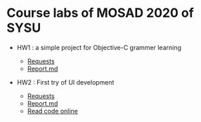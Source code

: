 # Course labs of MOSAD 2020 of SYSU

- HW1 : a simple project for Objective-C grammer learning
    - [Requests](https://gitee.com/code_sysu/mosad_hw1)
    - [Report.md](hw1/report.md)

- HW2 : First try of UI development
    - [Requests](https://gitee.com/code_sysu/mosad_hw2)
    - [Report.md](hw2/Report.md)
    - [Read code online](https://sourcegraph.com/github.com/chenguofan1999/MOSAD/-/tree/hw2)
